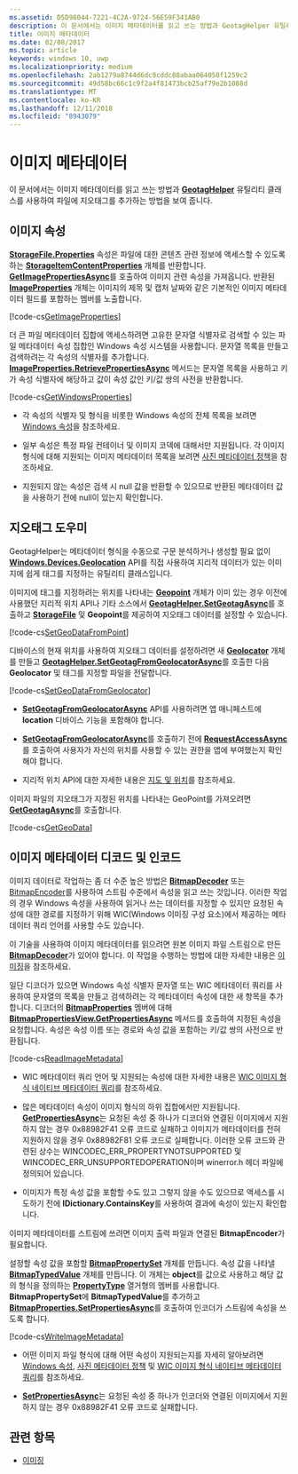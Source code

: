 ```yaml
---
ms.assetid: D5D98044-7221-4C2A-9724-56E59F341AB0
description: 이 문서에서는 이미지 메타데이터를 읽고 쓰는 방법과 GeotagHelper 유틸리티 클래스를 사용하여 파일에 지오태그를 추가하는 방법을 보여 줍니다.
title: 이미지 메타데이터
ms.date: 02/08/2017
ms.topic: article
keywords: windows 10, uwp
ms.localizationpriority: medium
ms.openlocfilehash: 2ab1279a8744d6dc9cddc88abaa064058f1259c2
ms.sourcegitcommit: 49d58bc66c1c9f2a4f81473bcb25af79e2b1088d
ms.translationtype: MT
ms.contentlocale: ko-KR
ms.lasthandoff: 12/11/2018
ms.locfileid: "8943079"
---
```

# <a name="image-metadata"></a>이미지 메타데이터



이 문서에서는 이미지 메타데이터를 읽고 쓰는 방법과 [**GeotagHelper**](https://msdn.microsoft.com/library/windows/apps/dn903683) 유틸리티 클래스를 사용하여 파일에 지오태그를 추가하는 방법을 보여 줍니다.

## <a name="image-properties"></a>이미지 속성

[**StorageFile.Properties**](https://msdn.microsoft.com/library/windows/apps/br227225) 속성은 파일에 대한 콘텐츠 관련 정보에 액세스할 수 있도록 하는 [**StorageItemContentProperties**](https://msdn.microsoft.com/library/windows/apps/hh770642) 개체를 반환합니다. [**GetImagePropertiesAsync**](https://msdn.microsoft.com/library/windows/apps/hh770646)를 호출하여 이미지 관련 속성을 가져옵니다. 반환된 [**ImageProperties**](https://msdn.microsoft.com/library/windows/apps/br207718) 개체는 이미지의 제목 및 캡처 날짜와 같은 기본적인 이미지 메타데이터 필드를 포함하는 멤버를 노출합니다.

[!code-cs[GetImageProperties](./code/ImagingWin10/cs/MainPage.xaml.cs#SnippetGetImageProperties)]

더 큰 파일 메타데이터 집합에 액세스하려면 고유한 문자열 식별자로 검색할 수 있는 파일 메타데이터 속성 집합인 Windows 속성 시스템을 사용합니다. 문자열 목록을 만들고 검색하려는 각 속성의 식별자를 추가합니다. [**ImageProperties.RetrievePropertiesAsync**](https://msdn.microsoft.com/library/windows/apps/br207732) 메서드는 문자열 목록을 사용하고 키가 속성 식별자에 해당하고 값이 속성 값인 키/값 쌍의 사전을 반환합니다.

[!code-cs[GetWindowsProperties](./code/ImagingWin10/cs/MainPage.xaml.cs#SnippetGetWindowsProperties)]

-   각 속성의 식별자 및 형식을 비롯한 Windows 속성의 전체 목록을 보려면 [Windows 속성](https://msdn.microsoft.com/library/windows/desktop/dd561977)을 참조하세요.

-   일부 속성은 특정 파일 컨테이너 및 이미지 코덱에 대해서만 지원됩니다. 각 이미지 형식에 대해 지원되는 이미지 메타데이터 목록을 보려면 [사진 메타데이터 정책](https://msdn.microsoft.com/library/windows/desktop/ee872003)을 참조하세요.

-   지원되지 않는 속성은 검색 시 null 값을 반환할 수 있으므로 반환된 메타데이터 값을 사용하기 전에 null이 있는지 확인합니다.

## <a name="geotag-helper"></a>지오태그 도우미

GeotagHelper는 메타데이터 형식을 수동으로 구문 분석하거나 생성할 필요 없이 [**Windows.Devices.Geolocation**](https://msdn.microsoft.com/library/windows/apps/br225603) API를 직접 사용하여 지리적 데이터가 있는 이미지에 쉽게 태그를 지정하는 유틸리티 클래스입니다.

이미지에 태그를 지정하려는 위치를 나타내는 [**Geopoint**](https://msdn.microsoft.com/library/windows/apps/dn263675) 개체가 이미 있는 경우 이전에 사용했던 지리적 위치 API나 기타 소스에서 [**GeotagHelper.SetGeotagAsync**](https://msdn.microsoft.com/library/windows/apps/dn903685)를 호출하고 [**StorageFile**](https://msdn.microsoft.com/library/windows/apps/br227171) 및 **Geopoint**를 제공하여 지오태그 데이터를 설정할 수 있습니다.

[!code-cs[SetGeoDataFromPoint](./code/ImagingWin10/cs/MainPage.xaml.cs#SnippetSetGeoDataFromPoint)]

디바이스의 현재 위치를 사용하여 지오태그 데이터를 설정하려면 새 [**Geolocator**](https://msdn.microsoft.com/library/windows/apps/br225534) 개체를 만들고 [**GeotagHelper.SetGeotagFromGeolocatorAsync**](https://msdn.microsoft.com/library/windows/apps/dn903686)를 호출한 다음 **Geolocator** 및 태그를 지정할 파일을 전달합니다.

[!code-cs[SetGeoDataFromGeolocator](./code/ImagingWin10/cs/MainPage.xaml.cs#SnippetSetGeoDataFromGeolocator)]

-   [**SetGeotagFromGeolocatorAsync**](https://msdn.microsoft.com/library/windows/apps/dn903686) API를 사용하려면 앱 매니페스트에 **location** 디바이스 기능을 포함해야 합니다.

-   [**SetGeotagFromGeolocatorAsync**](https://msdn.microsoft.com/library/windows/apps/dn903686)를 호출하기 전에 [**RequestAccessAsync**](https://msdn.microsoft.com/library/windows/apps/dn859152)를 호출하여 사용자가 자신의 위치를 사용할 수 있는 권한을 앱에 부여했는지 확인해야 합니다.

-   지리적 위치 API에 대한 자세한 내용은 [지도 및 위치](https://msdn.microsoft.com/library/windows/apps/mt219699)를 참조하세요.

이미지 파일의 지오태그가 지정된 위치를 나타내는 GeoPoint를 가져오려면 [**GetGeotagAsync**](https://msdn.microsoft.com/library/windows/apps/dn903684)를 호출합니다.

[!code-cs[GetGeoData](./code/ImagingWin10/cs/MainPage.xaml.cs#SnippetGetGeoData)]

## <a name="decode-and-encode-image-metadata"></a>이미지 메타데이터 디코드 및 인코드

이미지 데이터로 작업하는 좀 더 수준 높은 방법은 [**BitmapDecoder**](https://msdn.microsoft.com/library/windows/apps/br226176) 또는 [BitmapEncoder](bitmapencoder-options-reference.md)를 사용하여 스트림 수준에서 속성을 읽고 쓰는 것입니다. 이러한 작업의 경우 Windows 속성을 사용하여 읽거나 쓰는 데이터를 지정할 수 있지만 요청된 속성에 대한 경로를 지정하기 위해 WIC(Windows 이미징 구성 요소)에서 제공하는 메타데이터 쿼리 언어를 사용할 수도 있습니다.

이 기술을 사용하여 이미지 메타데이터를 읽으려면 원본 이미지 파일 스트림으로 만든 [**BitmapDecoder**](https://msdn.microsoft.com/library/windows/apps/br226176)가 있어야 합니다. 이 작업을 수행하는 방법에 대한 자세한 내용은 [이미징](imaging.md)을 참조하세요.

일단 디코더가 있으면 Windows 속성 식별자 문자열 또는 WIC 메타데이터 쿼리를 사용하여 문자열의 목록을 만들고 검색하려는 각 메타데이터 속성에 대한 새 항목을 추가합니다. 디코더의 [**BitmapProperties**](https://msdn.microsoft.com/library/windows/apps/br226248) 멤버에 대해 [**BitmapPropertiesView.GetPropertiesAsync**](https://msdn.microsoft.com/library/windows/apps/br226250) 메서드를 호출하여 지정된 속성을 요청합니다. 속성은 속성 이름 또는 경로와 속성 값을 포함하는 키/값 쌍의 사전으로 반환됩니다.

[!code-cs[ReadImageMetadata](./code/ImagingWin10/cs/MainPage.xaml.cs#SnippetReadImageMetadata)]

-   WIC 메타데이터 쿼리 언어 및 지원되는 속성에 대한 자세한 내용은 [WIC 이미지 형식 네이티브 메타데이터 쿼리](https://msdn.microsoft.com/library/windows/desktop/ee719904)를 참조하세요.

-   많은 메타데이터 속성이 이미지 형식의 하위 집합에서만 지원됩니다. [**GetPropertiesAsync**](https://msdn.microsoft.com/library/windows/apps/br226250)는 요청된 속성 중 하나가 디코더와 연결된 이미지에서 지원하지 않는 경우 0x88982F41 오류 코드로 실패하고 이미지가 메타데이터를 전혀 지원하지 않을 경우 0x88982F81 오류 코드로 실패합니다. 이러한 오류 코드와 관련된 상수는 WINCODEC\_ERR\_PROPERTYNOTSUPPORTED 및 WINCODEC\_ERR\_UNSUPPORTEDOPERATION이며 winerror.h 헤더 파일에 정의되어 있습니다.
-   이미지가 특정 속성 값을 포함할 수도 있고 그렇지 않을 수도 있으므로 액세스를 시도하기 전에 **IDictionary.ContainsKey**를 사용하여 결과에 속성이 있는지 확인합니다.

이미지 메타데이터를 스트림에 쓰려면 이미지 출력 파일과 연결된 **BitmapEncoder**가 필요합니다.

설정할 속성 값을 포함할 [**BitmapPropertySet**](https://msdn.microsoft.com/library/windows/apps/hh974338) 개체를 만듭니다. 속성 값을 나타낼 [**BitmapTypedValue**](https://msdn.microsoft.com/library/windows/apps/hh700687) 개체를 만듭니다. 이 개체는 **object**를 값으로 사용하고 해당 값의 형식을 정의하는 [**PropertyType**](https://msdn.microsoft.com/library/windows/apps/br225871) 열거형의 멤버를 사용합니다. **BitmapPropertySet**에 **BitmapTypedValue**를 추가하고 [**BitmapProperties.SetPropertiesAsync**](https://msdn.microsoft.com/library/windows/apps/br226252)를 호출하여 인코더가 스트림에 속성을 쓰도록 합니다.

[!code-cs[WriteImageMetadata](./code/ImagingWin10/cs/MainPage.xaml.cs#SnippetWriteImageMetadata)]

-   어떤 이미지 파일 형식에 대해 어떤 속성이 지원되는지를 자세히 알아보려면 [Windows 속성](https://msdn.microsoft.com/library/windows/desktop/dd561977), [사진 메타데이터 정책](https://msdn.microsoft.com/library/windows/desktop/ee872003) 및 [WIC 이미지 형식 네이티브 메타데이터 쿼리](https://msdn.microsoft.com/library/windows/desktop/ee719904)를 참조하세요.

-   [**SetPropertiesAsync**](https://msdn.microsoft.com/library/windows/apps/br226252)는 요청된 속성 중 하나가 인코더와 연결된 이미지에서 지원하지 않는 경우 0x88982F41 오류 코드로 실패합니다.

## <a name="related-topics"></a>관련 항목

* [이미징](imaging.md)
 

 




